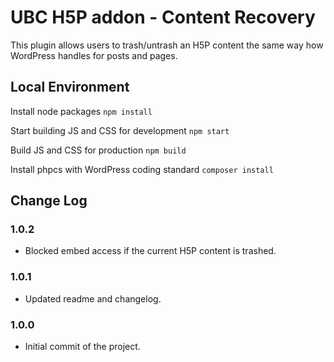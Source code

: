 # UBC H5P addon - Content Recovery

This plugin allows users to trash/untrash an H5P content the same way how WordPress handles for posts and pages.

## Local Environment
Install node packages
`npm install`

Start building JS and CSS for development
`npm start`

Build JS and CSS for production
`npm build`

Install phpcs with WordPress coding standard
`composer install`

## Change Log

### 1.0.2
- Blocked embed access if the current H5P content is trashed.

### 1.0.1
- Updated readme and changelog.

### 1.0.0
- Initial commit of the project.